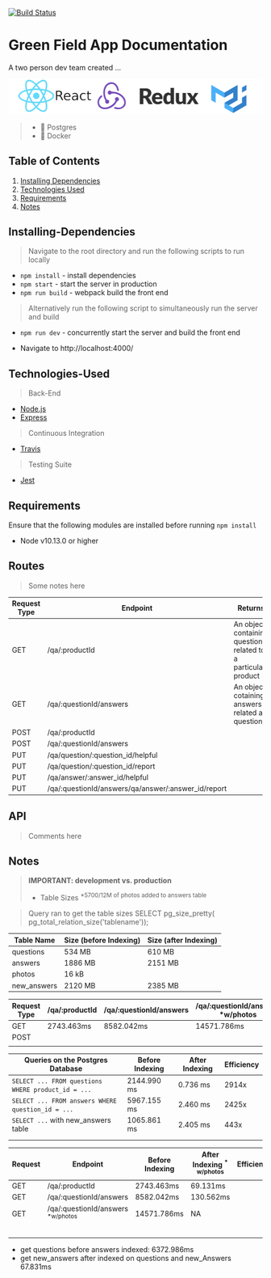 [![Build Status](https://travis-ci.org/teamuru/greenfieldApp.svg?branch=master)](https://travis-ci.org/teamuru/greenfieldApp)

# Green Field App Documentation

<!-- INSERT GIF OF OVERALL APP HERE -->

A two person dev team created ...

<p align="center">
<img src="documentation/logos.png">
</p>

> - 🐘 Postgres
> - 🐋 Docker

## Table of Contents

1. [Installing Dependencies](#Installing-Dependencies)
2. [Technologies Used](#Technologies-Used)
3. [Requirements](#Requirements)
4. [Notes](#Notes)

## Installing-Dependencies

> Navigate to the root directory and run the following scripts to run locally

- `npm install` - install dependencies
- `npm start` - start the server in production
- `npm run build` - webpack build the front end

> Alternatively run the following script to simultaneously run the server and build

- `npm run dev` - concurrently start the server and build the front end

* Navigate to http://localhost:4000/

## Technologies-Used

> Back-End

- [Node.js](https://nodejs.org/en/)
- [Express](https://expressjs.com)
  <!-- - [Postgres] -->
  <!-- - [Mongo] -->

> Continuous Integration

- [Travis](https://travis-ci.org/)

> Testing Suite

- [Jest](https://jestjs.io/docs/en/api)

## Requirements

Ensure that the following modules are installed before running `npm install`

- Node v10.13.0 or higher

## Routes

> Some notes here

| Request Type | Endpoint                                            | Returns                                                        | Status |
| ------------ | --------------------------------------------------- | -------------------------------------------------------------- | ------ |
| GET          | /qa/:productId                                      | An object containing questions related to a particular product | 200    |
| GET          | /qa/:questionId/answers                             | An object cotaining answers related a question                 | 200    |
| POST         | /qa/:productId                                      |                                                                | 201    |
| POST         | /qa/:questionId/answers                             |                                                                | 201    |
| PUT          | /qa/question/:question_id/helpful                   |                                                                | 204    |
| PUT          | /qa/question/:question_id/report                    |                                                                | 204    |
| PUT          | /qa/answer/:answer_id/helpful                       |                                                                | 204    |
| PUT          | /qa/:questionId/answers/qa/answer/:answer_id/report |                                                                | 204    |

## API

> Comments here

## Notes

> **IMPORTANT: development vs. production**
>
> - Table Sizes <sup> \*5700/12M of photos added to answers table </sup>

> Query ran to get the table sizes
> SELECT pg_size_pretty( pg_total_relation_size('tablename'));

| Table Name  | Size (before Indexing) | Size (after Indexing) |
| ----------- | ---------------------- | --------------------- |
| questions   | 534 MB                 | 610 MB                |
| answers     | 1886 MB                | 2151 MB               |
| photos      | 16 kB                  |                       |
| new_answers | 2120 MB                | 2385 MB               |

| Request Type | /qa/:productId | /qa/:questionId/answers | /qa/:questionId/answers \*w/photos |     |
| ------------ | -------------- | ----------------------- | ---------------------------------- | --- |
| GET          | 2743.463ms     | 8582.042ms              | 14571.786ms                        |     |
| POST         |                |                         |                                    |     |
|              |                |                         |                                    |     |

| Queries on the Postgres Database                   | Before Indexing | After Indexing | Efficiency |
| -------------------------------------------------- | --------------- | -------------- | ---------- |
| `SELECT ... FROM questions WHERE product_id = ...` | 2144.990 ms     | 0.736 ms       | 2914x      |
| `SELECT ... FROM answers WHERE question_id = ...`  | 5967.155 ms     | 2.460 ms       | 2425x      |
| `SELECT ...` with new_answers table                | 1065.861 ms     | 2.405 ms       | 443x       |
|                                                    |                 |                |            |
|                                                    |                 |                |            |

| Request | Endpoint                                        | Before Indexing | After Indexing <sup>\* w/photos</sup> | Efficiency |
| ------- | ----------------------------------------------- | --------------- | ------------------------------------- | ---------- |
| GET     | /qa/:productId                                  | 2743.463ms      | 69.131ms                              |            |
| GET     | /qa/:questionId/answers                         | 8582.042ms      | 130.562ms                             |            |
| GET     | /qa/:questionId/answers <sup> \*w/photos </sup> | 14571.786ms     | NA                                    |            |
|         |                                                 |                 |                                       |
|         |                                                 |                 |                                       |
|         |                                                 |                 |                                       |
|         |                                                 |                 |                                       |
|         |                                                 |                 |

- get questions before answers indexed: 6372.986ms
- get new_answers after indexed on questions and new_Answers 67.831ms
